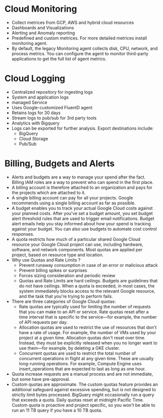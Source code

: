 # Cloud Monitoring

- Collect metrices from GCP, AWS and hybrid cloud resources
- Dashboards and Visualizations
- Alerting and Anomaly reporting
- Predefined and custom metrices. For more detailed metrices install monitoring agent.
- By default, the legacy Monitoring agent collects disk, CPU, network, and process metrics. You can configure the agent to monitor third-party applications to get the full list of agent metrics.

# Cloud Logging

- Centralized repository for ingesting logs
- System and application logs
- managed Service
- Uses Google-customized FluentD agent
- Retains logs for 30 days
- Stream logs to pub/sub for 3rd party tools
- Analytics with Bigquery
- Logs can be exported for further analysis. Export destinations include:
  - BigQuery
  - Cloud Storage
  - Pub/Sub


# Billing, Budgets and Alerts
- Alerts and budgets are a way to manage your spend after the fact. Billing IAM roles are a way to prevent who can spend in the first place.
- A billing account is therefore attached to an organization and pays for the projects which are attached to it.
- A single billing account can pay for all your projects. Google recommends using a single billing account as far as possible.
- A budget enables you to track your actual Google Cloud costs against your planned costs. After you've set a budget amount, you set budget alert threshold rules that are used to trigger email notifications. Budget alert emails help you stay informed about how your spend is tracking against your budget. You can also use budgets to automate cost control responses.
- A quota restricts how much of a particular shared Google Cloud resource your Google Cloud project can use, including hardware, software, and network components. Most quotas are applied per project, based on resource type and location.
- Why use Quotas and Rate Limits ?
  - Prevent runaway consumption in case of an error or malicious attack
  - Prevent billing spikes or surprises
  - Forces sizing consideration and periodic review
  - Quotas and Rate Limits are hard ceilings. Budgets are guidelines that do not have ceilings. When a quota is exceeded, in most cases, the system immediately blocks access to the relevant Google resource, and the task that you're trying to perform fails.
- There are three categories of Google Cloud quotas:
  - Rate quotas are typically used for limiting the number of requests that you can make to an API or service. Rate quotas reset after a time interval that is specific to the service—for example, the number of API requests per day.
  - Allocation quotas are used to restrict the use of resources that don't have a rate of usage. For   example, the number of VMs used by your project at a given time. Allocation quotas don't reset over time. Instead, they must be explicitly released when you no longer want to use them—for example, by deleting a GKE cluster.
  - Concurrent quotas are used to restrict the total number of concurrent operations in flight at any given time. These are usually long-running operations. For example, Compute Engine uses insert_operations that are expected to last as long as one hour.
- Quota increase requests are a manual process and are not immediate, but some have pre-approval.
- Custom quotas are approximate. The custom quotas feature provides an additional safeguard against excessive spending, but is not designed to strictly limit bytes processed. BigQuery might occasionally run a query that exceeds a quota. Daily quotas reset at midnight Pacific Time. Custom quota is proactive and project specific, so you won't be able to run an 11 TB query if you have a 10 TB quota. 


